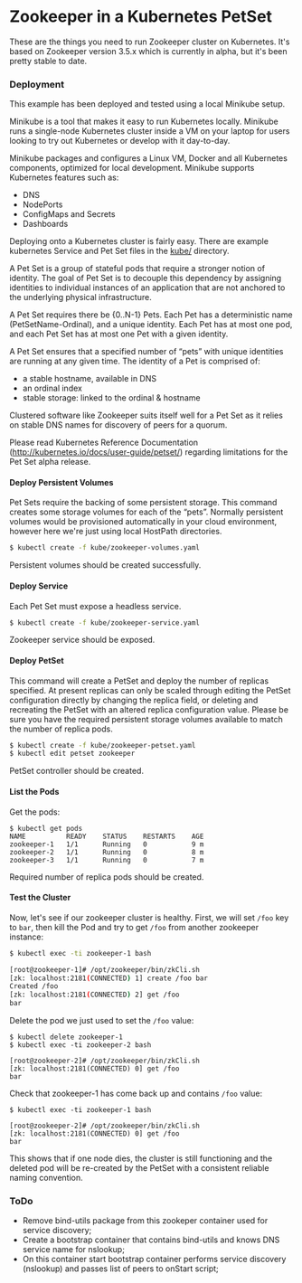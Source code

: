# Zookeeper in a Kubernetes PetSet

These are the things you need to run Zookeeper cluster on Kubernetes. It's based on Zookeeper version 3.5.x which is currently in alpha, but it's been pretty stable to date.

### Deployment
This example has been deployed and tested using a local Minikube setup.

Minikube is a tool that makes it easy to run Kubernetes locally. Minikube runs a single-node Kubernetes cluster inside a VM on your laptop for users looking to try out Kubernetes or develop with it day-to-day.

Minikube packages and configures a Linux VM, Docker and all Kubernetes components, optimized for local development. Minikube supports Kubernetes features such as:
- DNS
- NodePorts
- ConfigMaps and Secrets
- Dashboards

Deploying onto a Kubernetes cluster is fairly easy. There are example kubernetes Service and Pet Set files in the [kube/](kube/) directory.

A Pet Set is a group of stateful pods that require a stronger notion of identity. The goal of Pet Set is to decouple this dependency by assigning identities to individual instances of an application that are not anchored 
to the underlying physical infrastructure. 

A Pet Set requires there be {0..N-1} Pets. Each Pet has a deterministic name (PetSetName-Ordinal), and a unique identity. Each Pet has at most one pod, and each Pet Set has at most one Pet with a given identity.

A Pet Set ensures that a specified number of “pets” with unique identities are running at any given time. The identity of a Pet is comprised of:
- a stable hostname, available in DNS
- an ordinal index
- stable storage: linked to the ordinal & hostname

Clustered software like Zookeeper suits itself well for a Pet Set as it relies on stable DNS names for discovery of peers for a quorum.

Please read Kubernetes Reference Documentation (http://kubernetes.io/docs/user-guide/petset/) regarding limitations for the Pet Set alpha release.

#### Deploy Persistent Volumes
Pet Sets require the backing of some persistent storage. This command creates some storage volumes for each of the “pets”. Normally persistent volumes would be provisioned automatically in your cloud environment, however here we're just using local HostPath directories. 

```bash
$ kubectl create -f kube/zookeeper-volumes.yaml
```
Persistent volumes should be created successfully.

#### Deploy Service
Each Pet Set must expose a headless service.

```bash
$ kubectl create -f kube/zookeeper-service.yaml
```
Zookeeper service should be exposed.

#### Deploy PetSet
This command will create a PetSet and deploy the number of replicas specified. At present replicas can only be scaled through editing the PetSet configuration directly by changing the replica field, or deleting and recreating the PetSet with an altered replica configuration value. Please be sure you have the required persistent storage volumes available to match the number of replica pods.  

```bash
$ kubectl create -f kube/zookeeper-petset.yaml
$ kubectl edit petset zookeeper
```
PetSet controller should be created.
 
#### List the Pods
Get the pods:
```
$ kubectl get pods
NAME          READY    STATUS    RESTARTS    AGE
zookeeper-1   1/1      Running   0           9 m
zookeeper-2   1/1      Running   0           8 m
zookeeper-3   1/1      Running   0           7 m
```
Required number of replica pods should be created.
 
#### Test the Cluster
Now, let's see if our zookeeper cluster is healthy. First, we will set `/foo` key to `bar`, then kill the Pod and try to get `/foo` from another zookeeper instance:

```bash
$ kubectl exec -ti zookeeper-1 bash

[root@zookeeper-1]# /opt/zookeeper/bin/zkCli.sh
[zk: localhost:2181(CONNECTED) 1] create /foo bar
Created /foo
[zk: localhost:2181(CONNECTED) 2] get /foo
bar
```

Delete the pod we just used to set the `/foo` value:

```
$ kubectl delete zookeeper-1
$ kubectl exec -ti zookeeper-2 bash

[root@zookeeper-2]# /opt/zookeeper/bin/zkCli.sh
[zk: localhost:2181(CONNECTED) 0] get /foo
bar
```

Check that zookeeper-1 has come back up and contains `/foo` value:

```
$ kubectl exec -ti zookeeper-1 bash

[root@zookeeper-2]# /opt/zookeeper/bin/zkCli.sh
[zk: localhost:2181(CONNECTED) 0] get /foo
bar
```

This shows that if one node dies, the cluster is still functioning and the deleted pod will be re-created by the PetSet with a consistent reliable naming convention.
 
### ToDo
- Remove bind-utils package from this zookeper container used for service discovery;
- Create a bootstrap container that contains bind-utils and knows DNS service name for nslookup;
- On this container start bootstrap container performs service discovery (nslookup) and passes list of peers to onStart script; 
